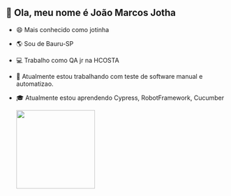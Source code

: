 👋 Ola, meu nome é João Marcos Jotha
--------------------------------------------------------------------

* 😄 Mais conhecido como jotinha

* 🌎 Sou de Bauru-SP

* :computer: Trabalho como QA jr na HCOSTA

* :thought_balloon: Atualmente estou trabalhando com teste de software manual e automatizao.

* :mortar_board: Atualmente estou aprendendo Cypress, RobotFramework, Cucumber 


    <img height="180em" src="https://github-readme-stats.vercel.app/api/top-langs/?username=jothajoao&layout=compact&langs_count=7&theme=tokyonight" data-canonical-src="https://github-readme-stats.vercel.app/api/top-langs/?       username=jothajoao&layout=compact&langs_count=7&theme=tokyonight" style="max-width: 100%;">
